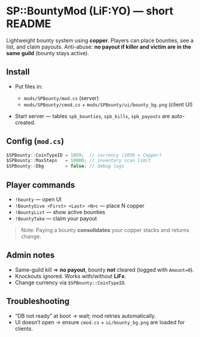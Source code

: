 # SP::BountyMod (LiF:YO) — short README

Lightweight bounty system using **copper**. Players can place bounties, see a list, and claim payouts. Anti-abuse: **no payout if killer and victim are in the same guild** (bounty stays active).

## Install

* Put files in:

  * `mods/SPBounty/mod.cs` (server)
  * `mods/SPBounty/cmod.cs` + `mods/SPBounty/ui/bounty_bg.png` (client UI)
* Start server — tables `spb_bounties`, `spb_kills`, `spb_payouts` are auto-created.

## Config (`mod.cs`)

```ts
$SPBounty::CoinTypeID = 1059;  // currency (1059 = Copper)
$SPBounty::MaxSteps   = 10000; // inventory scan limit
$SPBounty::Dbg        = false; // debug logs
```

## Player commands

* `!bounty` — open UI
* `!BountyGive <First> <Last> <N>c` — place N copper
* `!BountyList` — show active bounties
* `!BountyTake` — claim your payout

> Note: Paying a bounty **consolidates** your copper stacks and returns change.

## Admin notes

* Same-guild kill ⇒ **no payout**, bounty **not** cleared (logged with `Amount=0`).
* Knockouts ignored. Works with/without **LiFx**.
* Change currency via `$SPBounty::CoinTypeID`.

## Troubleshooting

* “DB not ready” at boot → wait; mod retries automatically.
* UI doesn’t open → ensure `cmod.cs` + `ui/bounty_bg.png` are loaded for clients.
